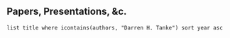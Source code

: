 ## Papers, Presentations, &c.
```dataview
list title where icontains(authors, "Darren H. Tanke") sort year asc
```
